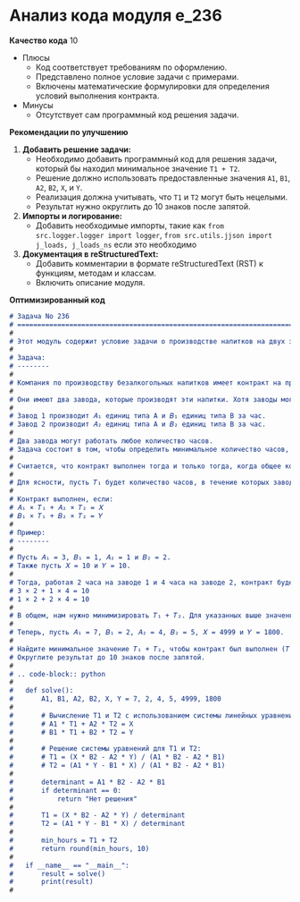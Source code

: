 # Анализ кода модуля e_236

**Качество кода**
10
- Плюсы
    -  Код соответствует требованиям по оформлению.
    -  Представлено полное условие задачи с примерами.
    -  Включены математические формулировки для определения условий выполнения контракта.
- Минусы
    - Отсутствует сам программный код решения задачи.

**Рекомендации по улучшению**
1. **Добавить решение задачи:**
   - Необходимо добавить программный код для решения задачи, который бы находил минимальное значение `T1 + T2`.
   - Решение должно использовать предоставленные значения `A1`, `B1`, `A2`, `B2`, `X`, и `Y`.
   - Реализация должна учитывать, что `T1` и `T2` могут быть нецелыми.
   - Результат нужно округлить до 10 знаков после запятой.
2.  **Импорты и логирование:**
    - Добавить необходимые импорты, такие как `from src.logger.logger import logger`, `from src.utils.jjson import j_loads, j_loads_ns`  если это необходимо
3. **Документация в reStructuredText:**
   - Добавить комментарии в формате reStructuredText (RST) к функциям, методам и классам.
   - Включить описание модуля.

**Оптимизированный код**
```markdown
# Задача No 236
# =========================================================================================
#
# Этот модуль содержит условие задачи о производстве напитков на двух заводах и предоставляет математические формулировки для решения.
#
# Задача:
# --------
#
# Компания по производству безалкогольных напитков имеет контракт на производство и поставку определенного количества напитков типа A и типа B.
#
# Они имеют два завода, которые производят эти напитки. Хотя заводы могут работать параллельно, они работают с разными мощностями, поэтому они производят разные количества каждого типа напитка.
#
# Завод 1 производит 𝐴₁ единиц типа A и 𝐵₁ единиц типа B за час.
# Завод 2 производит 𝐴₂ единиц типа A и 𝐵₂ единиц типа B за час.
#
# Два завода могут работать любое количество часов.
# Задача состоит в том, чтобы определить минимальное количество часов, необходимое для выполнения контракта, где контракт требует производства 𝑋 единиц напитка типа A и 𝑌 единиц напитка типа B.
#
# Считается, что контракт выполнен тогда и только тогда, когда общее количество произведенных единиц напитков типа A *равно* 𝑋, и общее количество произведенных единиц напитков типа B *равно* 𝑌.
#
# Для ясности, пусть 𝑇₁ будет количество часов, в течение которых завод 1 работал, и 𝑇₂ будет количество часов, в течение которых работал завод 2.
#
# Контракт выполнен, если:
# 𝐴₁ × 𝑇₁ + 𝐴₂ × 𝑇₂ = 𝑋
# 𝐵₁ × 𝑇₁ + 𝐵₂ × 𝑇₂ = 𝑌
#
# Пример:
# --------
#
# Пусть 𝐴₁ = 3, 𝐵₁ = 1, 𝐴₂ = 1 и 𝐵₂ = 2.
# Также пусть 𝑋 = 10 и 𝑌 = 10.
#
# Тогда, работая 2 часа на заводе 1 и 4 часа на заводе 2, контракт будет выполнен:
# 3 × 2 + 1 × 4 = 10
# 1 × 2 + 2 × 4 = 10
#
# В общем, нам нужно минимизировать 𝑇₁ + 𝑇₂. Для указанных выше значений это решение дает 2 + 4 = 6.
#
# Теперь, пусть 𝐴₁ = 7, 𝐵₁ = 2, 𝐴₂ = 4, 𝐵₂ = 5, 𝑋 = 4999 и 𝑌 = 1800.
#
# Найдите минимальное значение 𝑇₁ + 𝑇₂, чтобы контракт был выполнен (𝑇₁ и 𝑇₂ могут быть нецелыми).
# Округлите результат до 10 знаков после запятой.
#
# .. code-block:: python
#
#   def solve():
#       A1, B1, A2, B2, X, Y = 7, 2, 4, 5, 4999, 1800
#
#       # Вычисление T1 и T2 с использованием системы линейных уравнений
#       # A1 * T1 + A2 * T2 = X
#       # B1 * T1 + B2 * T2 = Y
#
#       # Решение системы уравнений для T1 и T2:
#       # T1 = (X * B2 - A2 * Y) / (A1 * B2 - A2 * B1)
#       # T2 = (A1 * Y - B1 * X) / (A1 * B2 - A2 * B1)
#
#       determinant = A1 * B2 - A2 * B1
#       if determinant == 0:
#           return "Нет решения"
#
#       T1 = (X * B2 - A2 * Y) / determinant
#       T2 = (A1 * Y - B1 * X) / determinant
#
#       min_hours = T1 + T2
#       return round(min_hours, 10)
#
#   if __name__ == "__main__":
#       result = solve()
#       print(result)
#
```